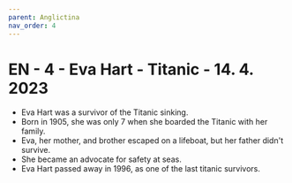 ```yaml
---
parent: Anglictina
nav_order: 4
---
```

# EN - 4 - Eva Hart - Titanic - 14. 4. 2023
-   Eva Hart was a survivor of the Titanic sinking.
-   Born in 1905, she was only 7 when she boarded the Titanic with her family.
-   Eva, her mother, and brother escaped on a lifeboat, but her father didn't survive.
-   She became an advocate for safety at seas.
-   Eva Hart passed away in 1996, as one of the last titanic survivors.